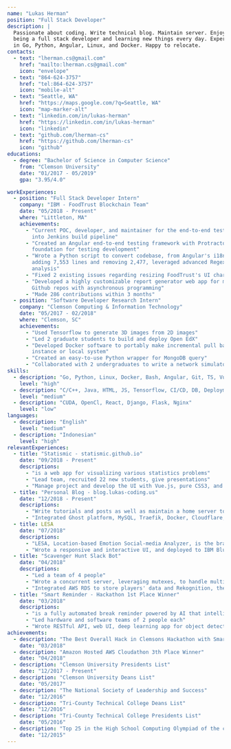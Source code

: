 ```yaml
---
name: "Lukas Herman"
position: "Full Stack Developer"
description: |
  Passionate about coding. Write technical blog. Maintain server. Enjoy
  being a full stack developer and learning new things every day. Expert
  in Go, Python, Angular, Linux, and Docker. Happy to relocate.
contacts:
  - text: "lherman.cs@gmail.com"
    href: "mailto:lherman.cs@gmail.com"
    icon: "envelope"
  - text: "864-624-3757"
    href: "tel:864-624-3757"
    icon: "mobile-alt"
  - text: "Seattle, WA"
    href: "https://maps.google.com/?q=Seattle, WA"
    icon: "map-marker-alt"
  - text: "linkedin.com/in/lukas-herman"
    href: "https://linkedin.com/in/lukas-herman"
    icon: "linkedin"
  - text: "github.com/lherman-cs"
    href: "https://github.com/lherman-cs"
    icon: "github"
educations:
  - degree: "Bachelor of Science in Computer Science"
    from: "Clemson University"
    date: "01/2017 - 05/2019"
    gpa: "3.95/4.0"

workExperiences:
  - position: "Full Stack Developer Intern"
    company: "IBM - FoodTrust Blockchain Team"
    date: "05/2018 - Present"
    where: "Littleton, MA"
    achievements:
      - "Current POC, developer, and maintainer for the end-to-end testing framework. Integrating
        into Jenkins build pipeline"
      - "Created an Angular end-to-end testing framework with Protractor and Jasmine; the
        foundation for testing development"
      - "Wrote a Python script to convert codebase, from Angular's i18n to ngx-translate,
        adding 7,553 lines and removing 2,477, leveraged advanced Regex, NLP, and locality
        analysis"
      - "Fixed 2 existing issues regarding resizing FoodTrust's UI charts"
      - "Developed a highly customizable report generator web app for managing multiple
        Github repos with asynchronous programming"
      - "Made 286 contributions within 3 months"
  - position: "Software Developer Research Intern"
    company: "Clemson Computing & Information Technology"
    date: "05/2017 - 02/2018"
    where: "Clemson, SC"
    achievements:
      - "Used Tensorflow to generate 3D images from 2D images"
      - "Led 2 graduate students to build and deploy Open EdX"
      - "Developed Docker software to portably make incremental pull backups from cloud
        instance or local system"
      - "Created an easy-to-use Python wrapper for MongoDB query"
      - "Collaborated with 2 undergraduates to write a network simulator"
skills:
  - description: "Go, Python, Linux, Docker, Bash, Angular, Git, TS, Vue.js, CSS"
    level: "high"
  - description: "C/C++, Java, HTML, JS, Tensorflow, CI/CD, DB, Deployment"
    level: "medium"
  - description: "CUDA, OpenCl, React, Django, Flask, Nginx"
    level: "low"
languages:
  - description: "English"
    level: "medium"
  - description: "Indonesian"
    level: "high"
relevantExperiences:
  - title: "Statismic - statismic.github.io"
    date: "09/2018 - Present"
    descriptions:
      - "is a web app for visualizing various statistics problems"
      - "Lead team, recruited 22 new students, give presentations"
      - "Manage project and develop the UI with Vue.js, pure CSS3, and HTML"
  - title: "Personal Blog - blog.lukas-coding.us"
    date: "12/2018 - Present"
    descriptions:
      - "Write tutorials and posts as well as maintain a home server to host the blog"
      - "Integrated Ghost platform, MySQL, Traefik, Docker, Cloudflare, and Swarm"
  - title: LESA
    date: "07/2018"
    descriptions:
      - "LESA, Location-based Emotion Social-media Analyzer, is the brainchild of a 12-hour hackathon at IBM. Led a team of 5 software developers"
      - "Wrote a responsive and interactive UI, and deployed to IBM Bluemix server"
  - title: "Scavenger Hunt Slack Bot"
    date: "04/2018"
    descriptions:
      - "Led a team of 4 people"
      - "Wrote a concurrent server, leveraging mutexes, to handle multiple players"
      - "Integrated AWS RDS to store players' data and Rekognition, the AWS image recognition AI, to analyze uploaded user images"
  - title: "Smart Reminder - Hackathon 1st Place Winner"
    date: "03/2018"
    descriptions:
      - "is a fully automated break reminder powered by AI that intelligently turns noti cations on/off by detecting if user is sitting"
      - "Led hardware and software teams of 2 people each"
      - "Wrote RESTful API, web UI, deep learning app for object detection, and debugged the hardware team's code"
achievements:
  - description: "The Best Overall Hack in Clemsons Hackathon with Smart Reminder Project"
    date: "03/2018"
  - description: "Amazon Hosted AWS Cloudathon 3th Place Winner"
    date: "04/2018"
  - description: "Clemson University Presidents List"
    date: "12/2017 - Present"
  - description: "Clemson University Deans List"
    date: "05/2017"
  - description: "The National Society of Leadership and Success"
    date: "12/2016"
  - description: "Tri-County Technical College Deans List"
    date: "12/2016"
  - description: "Tri-County Technical College Presidents List"
    date: "05/2016"
  - description: "Top 25 in the High School Computing Olympiad of the capital of Indonesia (9.6 million people)"
    date: "12/2015"
---
```


